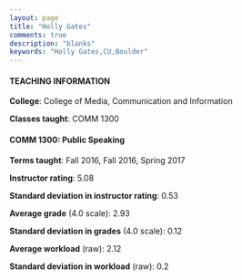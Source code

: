 ```yaml
---
layout: page
title: "Holly Gates" 
comments: true
description: "blanks"
keywords: "Holly Gates,CU,Boulder"
---
```

<head>
<script src="https://ajax.googleapis.com/ajax/libs/jquery/2.1.3/jquery.min.js"></script>
<script src="https://dl.dropboxusercontent.com/s/pc42nxpaw1ea4o9/highcharts.js?dl=0"></script>
<!-- <script src="../assets/js/highcharts.js"></script> -->
<style type="text/css">@font-face {
	font-family: "Bebas Neue";
	src: url(https://www.filehosting.org/file/details/544349/BebasNeue Regular.otf) format("opentype");
	}
	h1.Bebas { 
		font-family: "Bebas Neue", Verdana, Tahoma;
	}
</style>
</head>
	   
#### TEACHING INFORMATION

**College**: College of Media, Communication and Information

**Classes taught**: COMM 1300

#### COMM 1300: Public Speaking

**Terms taught**: Fall 2016, Fall 2016, Spring 2017

**Instructor rating**: 5.08

**Standard deviation in instructor rating**: 0.53

**Average grade** (4.0 scale): 2.93

**Standard deviation in grades** (4.0 scale): 0.12

**Average workload** (raw): 2.12

**Standard deviation in workload** (raw): 0.2

